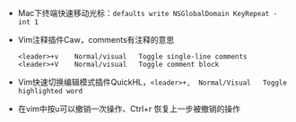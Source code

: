 - Mac下终端快速移动光标：`defaults write NSGlobalDomain KeyRepeat -int 1`

- Vim注释插件Caw，comments有注释的意思

  ```
  <leader>+v 	Normal/visual 	Toggle single-line comments
  <leader>+V 	Normal/visual 	Toggle comment block
  ```

- Vim快速切换编辑模式插件QuickHL，`<leader>+, 	Normal/Visual 	Toggle highlighted word`

- 在vim中按u可以撤销一次操作、Ctrl+r 恢复上一步被撤销的操作